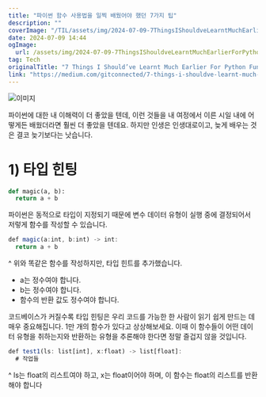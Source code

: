 ```yaml
---
title: "파이썬 함수 사용법을 일찍 배웠어야 했던 7가지 팁"
description: ""
coverImage: "/TIL/assets/img/2024-07-09-7ThingsIShouldveLearntMuchEarlierForPythonFunctions_0.png"
date: 2024-07-09 14:44
ogImage:
  url: /assets/img/2024-07-09-7ThingsIShouldveLearntMuchEarlierForPythonFunctions_0.png
tag: Tech
originalTitle: "7 Things I Should’ve Learnt Much Earlier For Python Functions"
link: "https://medium.com/gitconnected/7-things-i-shouldve-learnt-much-earlier-for-python-functions-69d1108f0f62"
---
```


![이미지](/TIL/assets/img/2024-07-09-7ThingsIShouldveLearntMuchEarlierForPythonFunctions_0.png)

파이썬에 대한 내 이해력이 더 좋았을 텐데, 이런 것들을 내 여정에서 이른 시일 내에 어떻게든 배웠더라면 훨씬 더 좋았을 텐데요. 하지만 인생은 인생대로이고, 늦게 배우는 것은 결코 늦기보다는 낫습니다.

# 1) 타입 힌팅

```python
def magic(a, b):
  return a + b
```

<!-- TIL 수평 -->

<ins class="adsbygoogle"
     style="display:block"
     data-ad-client="ca-pub-4877378276818686"
     data-ad-slot="1549334788"
     data-ad-format="auto"
     data-full-width-responsive="true"></ins>

<script>
(adsbygoogle = window.adsbygoogle || []).push({});
</script>

파이썬은 동적으로 타입이 지정되기 때문에 변수 데이터 유형이 실행 중에 결정되어서 저렇게 함수를 작성할 수 있습니다.

```js
def magic(a:int, b:int) -> int:
  return a + b
```

^ 위와 똑같은 함수를 작성하지만, 타입 힌트를 추가했습니다.

- a는 정수여야 합니다.
- b는 정수여야 합니다.
- 함수의 반환 값도 정수여야 합니다.

<!-- TIL 수평 -->

<ins class="adsbygoogle"
     style="display:block"
     data-ad-client="ca-pub-4877378276818686"
     data-ad-slot="1549334788"
     data-ad-format="auto"
     data-full-width-responsive="true"></ins>

<script>
(adsbygoogle = window.adsbygoogle || []).push({});
</script>

코드베이스가 커질수록 타입 힌팅은 우리 코드를 가능한 한 사람이 읽기 쉽게 만드는 데 매우 중요해집니다. 1만 개의 함수가 있다고 상상해보세요. 이때 이 함수들이 어떤 데이터 유형을 취하는지와 반환하는 유형을 추론해야 한다면 정말 즐겁지 않을 것입니다.

```js
def test1(ls: list[int], x:float) -> list[float]:
  # 작업들
```

^ ls는 float의 리스트여야 하고, x는 float이어야 하며, 이 함수는 float의 리스트를 반환해야 합니다
